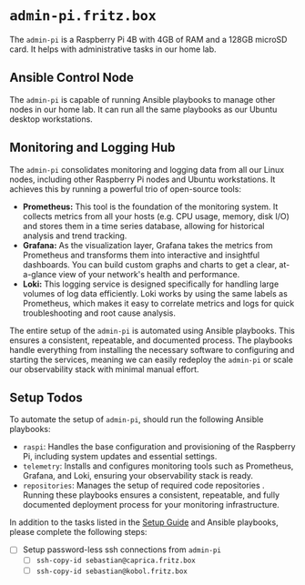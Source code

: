 # `admin-pi.fritz.box`

The `admin-pi` is a Raspberry Pi 4B with 4GB of RAM and a 128GB microSD card. It helps with administrative tasks in our home lab.

## Ansible Control Node

The `admin-pi` is capable of running Ansible playbooks to manage other nodes in our home lab. It can run all the same playbooks as our Ubuntu desktop workstations.

## Monitoring and Logging Hub

The `admin-pi` consolidates monitoring and logging data from all our Linux nodes, including other Raspberry Pi nodes and Ubuntu workstations. It achieves this by running a powerful trio of open-source tools:

- **Prometheus:** This tool is the foundation of the monitoring system. It collects metrics from all your hosts (e.g. CPU usage, memory, disk I/O) and stores them in a time series database, allowing for historical analysis and trend tracking.
- **Grafana:** As the visualization layer, Grafana takes the metrics from Prometheus and transforms them into interactive and insightful dashboards. You can build custom graphs and charts to get a clear, at-a-glance view of your network's health and performance.
- **Loki:** This logging service is designed specifically for handling large volumes of log data efficiently. Loki works by using the same labels as Prometheus, which makes it easy to correlate metrics and logs for quick troubleshooting and root cause analysis.

The entire setup of the `admin-pi` is automated using Ansible playbooks. This ensures a consistent, repeatable, and documented process. The playbooks handle everything from installing the necessary software to configuring and starting the services, meaning we can easily redeploy the `admin-pi` or scale our observability stack with minimal manual effort.

## Setup Todos

To automate the setup of `admin-pi`, should run the following Ansible playbooks:

- `raspi`: Handles the base configuration and provisioning of the Raspberry Pi, including system updates and essential settings.
- `telemetry`: Installs and configures monitoring tools such as Prometheus, Grafana, and Loki, ensuring your observability stack is ready.
- `repositories`: Manages the setup of required code repositories
.
Running these playbooks ensures a consistent, repeatable, and fully documented deployment process for your monitoring infrastructure.

In addition to the tasks listed in the [Setup Guide](index.md) and Ansible playbooks, please complete the following steps:

- [ ] Setup password-less ssh connections from `admin-pi`
    - [ ] `ssh-copy-id sebastian@caprica.fritz.box`
    - [ ] `ssh-copy-id sebastian@kobol.fritz.box`
